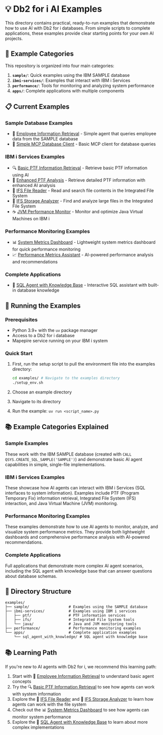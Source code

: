 # 💡 Db2 for i AI Examples

This directory contains practical, ready-to-run examples that demonstrate how to use AI with Db2 for i databases. From simple scripts to complete applications, these examples provide clear starting points for your own AI projects.

## 🧪 Example Categories

This repository is organized into four main categories:

1. **`sample/`**: Quick examples using the IBM SAMPLE database
2. **`ibmi-services/`**: Examples that interact with IBM i Services
3. **`performance/`**: Tools for monitoring and analyzing system performance
4. **`apps/`**: Complete applications with multiple components

## 📋 Current Examples

### Sample Database Examples
- 👥 [Employee Information Retrieval](sample/get_employee_info.py) - Simple agent that queries employee data from the SAMPLE database 
- 🔌 [Simple MCP Database Client](sample/mcp_simple.py) - Basic MCP client for database queries

### IBM i Services Examples
- 🔍 [Basic PTF Information Retrieval](ibmi-services/ptf/get_ptf_info.py) - Retrieve basic PTF information using AI
- 🔬 [Enhanced PTF Analysis](ibmi-services/ptf/get_ptf_info_extended.py) - Retrieve detailed PTF information with enhanced AI analysis
- 📂 [IFS File Reader](ibmi-services/ifs/read_stream_file.py) - Read and search file contents in the Integrated File System
- 💾 [IFS Storage Analyzer](ibmi-services/ifs/storage_assistant.py) - Find and analyze large files in the Integrated File System
- ☕ [JVM Performance Monitor](ibmi-services/java/jvm_assistant.py) - Monitor and optimize Java Virtual Machines on IBM i

### Performance Monitoring Examples
- 📊 [System Metrics Dashboard](performance/metrics_golf.py) - Lightweight system metrics dashboard for quick performance monitoring
- 📈 [Performance Metrics Assistant](performance/metrics_assistant.py) - AI-powered performance analysis and recommendations

### Complete Applications
- 🧠 [SQL Agent with Knowledge Base](apps/sql_agent_with_knowledge/) - Interactive SQL assistant with built-in database knowledge

## 🚀 Running the Examples

### Prerequisites

- Python 3.9+ with the `uv` package manager
- Access to a Db2 for i database
- Mapepire service running on your IBM i system

### Quick Start

1. First, run the setup script to pull the environment file into the examples directory:
   ```bash
   cd examples/ # Navigate to the examples directory
   ./setup_env.sh
   ```

2. Choose an example directory
3. Navigate to its directory
4. Run the example: `uv run <script_name>.py`

## 📚 Example Categories Explained

### Sample Examples

These work with the IBM SAMPLE database (created with `CALL QSYS.CREATE_SQL_SAMPLE('SAMPLE')`) and demonstrate basic AI agent capabilities in simple, single-file implementations.

### IBM i Services Examples

These showcase how AI agents can interact with IBM i Services (SQL interfaces to system information). Examples include PTF (Program Temporary Fix) information retrieval, Integrated File System (IFS) interaction, and Java Virtual Machine (JVM) monitoring.

### Performance Monitoring Examples

These examples demonstrate how to use AI agents to monitor, analyze, and visualize system performance metrics. They provide both lightweight dashboards and comprehensive performance analysis with AI-powered recommendations.

### Complete Applications

Full applications that demonstrate more complex AI agent scenarios, including the SQL agent with knowledge base that can answer questions about database schemas.

## 📁 Directory Structure

```
examples/
├── sample/                  # Examples using the SAMPLE database
├── ibmi-services/           # Examples using IBM i services
│   ├── ptf/                 # PTF information services
│   ├── ifs/                 # Integrated File System tools
│   └── java/                # Java and JVM monitoring tools
├── performance/             # Performance monitoring examples
└── apps/                    # Complete application examples
    └── sql_agent_with_knowledge/ # SQL agent with knowledge base
```

## 📚 Learning Path

If you're new to AI agents with Db2 for i, we recommend this learning path:

1. Start with 👥 [Employee Information Retrieval](sample/get_employee_info.py) to understand basic agent concepts
2. Try the 🔍 [Basic PTF Information Retrieval](ibmi-services/ptf/get_ptf_info.py) to see how agents can work with system information
3. Explore the 📂 [IFS File Reader](ibmi-services/ifs/read_stream_file.py) and 💾 [IFS Storage Analyzer](ibmi-services/ifs/storage_assistant.py) to learn how agents can work with the file system
4. Check out the 📊 [System Metrics Dashboard](performance/metrics_golf.py) to see how agents can monitor system performance
5. Explore the 🧠 [SQL Agent with Knowledge Base](apps/sql_agent_with_knowledge/) to learn about more complex implementations